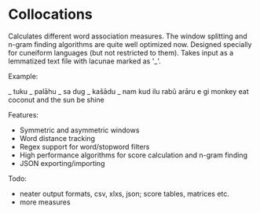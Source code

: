 # Collocations
Calculates different word association measures. The window splitting and n-gram finding algorithms are quite well optimized now. Designed specially for cuneiform languages (but not restricted to them). Takes input as a lemmatized text file with lacunae marked as '_'.

Example:

_ tuku _ palāhu _ sa dug _ kašādu _ nam kud ilu rabû arāru e gi
monkey eat coconut and the sun be shine

Features:
- Symmetric and asymmetric windows
- Word distance tracking
- Regex support for word/stopword filters
- High performance algorithms for score calculation and n-gram finding
- JSON exporting/importing

Todo:
- neater output formats, csv, xlxs, json; score tables, matrices etc.
- more measures
